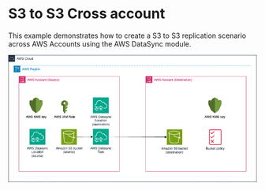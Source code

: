 # S3 to S3 Cross account

This example demonstrates how to create a S3 to S3 replication scenario across AWS Accounts using the AWS DataSync module. 

![AWS Datasync S3 to S3 Cross Account](./datasync-examples-cross-account.png)
